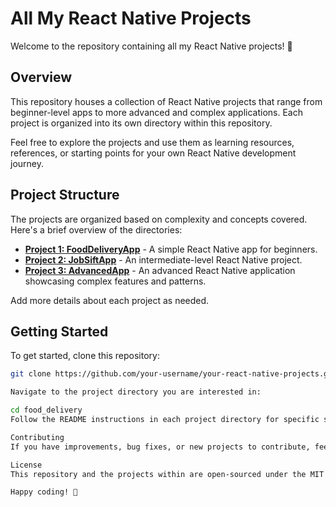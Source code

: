 # All My React Native Projects

Welcome to the repository containing all my React Native projects! 🚀

## Overview

This repository houses a collection of React Native projects that range from beginner-level apps to more advanced and complex applications. Each project is organized into its own directory within this repository.

Feel free to explore the projects and use them as learning resources, references, or starting points for your own React Native development journey.

## Project Structure

The projects are organized based on complexity and concepts covered. Here's a brief overview of the directories:

- **[Project 1: FoodDeliveryApp](https://github.com/chrisdanielwise/All_my_react_native_projects/tree/master/food-delivery)** - A simple React Native app for beginners.
- **[Project 2: JobSiftApp](https://github.com/chrisdanielwise/All_my_react_native_projects/tree/master/project_react_native_jobs)** - An intermediate-level React Native project.
- **[Project 3: AdvancedApp](/AdvancedApp)** - An advanced React Native application showcasing complex features and patterns.

Add more details about each project as needed.

## Getting Started

To get started, clone this repository:

```bash
git clone https://github.com/your-username/your-react-native-projects.git

Navigate to the project directory you are interested in:

cd food_delivery
Follow the README instructions in each project directory for specific setup and usage details.

Contributing
If you have improvements, bug fixes, or new projects to contribute, feel free to submit pull requests. Contributions are welcome and appreciated!

License
This repository and the projects within are open-sourced under the MIT License. Feel free to use, modify, and share these projects.

Happy coding! 🚀

